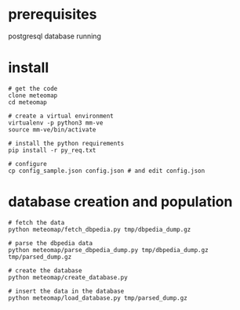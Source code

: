 prerequisites
=============

postgresql database running


install
=======

    # get the code
    clone meteomap
    cd meteomap

    # create a virtual environment
    virtualenv -p python3 mm-ve
    source mm-ve/bin/activate

    # install the python requirements
    pip install -r py_req.txt
    
    # configure
    cp config_sample.json config.json # and edit config.json


database creation and population
================================

    # fetch the data
    python meteomap/fetch_dbpedia.py tmp/dbpedia_dump.gz

    # parse the dbpedia data
    python meteomap/parse_dbpedia_dump.py tmp/dbpedia_dump.gz tmp/parsed_dump.gz

    # create the database
    python meteomap/create_database.py

    # insert the data in the database
    python meteomap/load_database.py tmp/parsed_dump.gz

